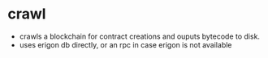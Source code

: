 # crawl

- crawls a blockchain for contract creations and ouputs bytecode to disk.
- uses erigon db directly, or an rpc in case erigon is not available
